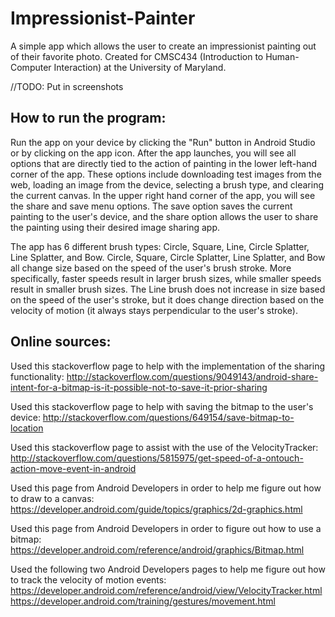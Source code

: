 # Impressionist-Painter
A simple app which allows the user to create an impressionist painting out of their favorite photo. Created for CMSC434 (Introduction to 
Human-Computer Interaction) at the University of Maryland.

//TODO: Put in screenshots

## How to run the program:

Run the app on your device by clicking the "Run" button in Android Studio or by clicking on the app icon. After the app launches, you will see all options that are directly tied to the action of painting in the lower left-hand corner of the app. These options include downloading test images from the web, loading an image from the device, selecting a brush type, and clearing the current canvas. In the upper right hand corner of the app, you will see the share and save menu options. The save option saves the current painting to the user's device, and the share option allows the user to share the painting using their desired image sharing app.

The app has 6 different brush types: Circle, Square, Line, Circle Splatter, Line Splatter, and Bow. Circle, Square, Circle Splatter, Line Splatter, and Bow all change size based on the speed of the user's brush stroke. More specifically, faster speeds result in larger brush sizes, while smaller speeds result in smaller brush sizes. The Line brush does not increase in size based on the speed of the user's stroke, but it does change direction based on the velocity of motion (it always stays perpendicular to the user's stroke).

## Online sources:

Used this stackoverflow page to help with the implementation of the sharing functionality:
http://stackoverflow.com/questions/9049143/android-share-intent-for-a-bitmap-is-it-possible-not-to-save-it-prior-sharing

Used this stackoverflow page to help with saving the bitmap to the user's device:
http://stackoverflow.com/questions/649154/save-bitmap-to-location

Used this stackoverflow page to assist with the use of the VelocityTracker:
http://stackoverflow.com/questions/5815975/get-speed-of-a-ontouch-action-move-event-in-android

Used this page from Android Developers in order to help me figure out how to draw to a canvas:
https://developer.android.com/guide/topics/graphics/2d-graphics.html

Used this page from Android Developers in order to figure out how to use a bitmap:
https://developer.android.com/reference/android/graphics/Bitmap.html

Used the following two Android Developers pages to help me figure out how to track the velocity of motion events:
https://developer.android.com/reference/android/view/VelocityTracker.html
https://developer.android.com/training/gestures/movement.html
